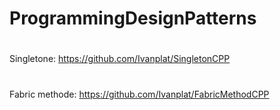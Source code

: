 # ProgrammingDesignPatterns
 
#
Singletone: https://github.com/Ivanplat/SingletonCPP
#
Fabric methode: https://github.com/Ivanplat/FabricMethodCPP